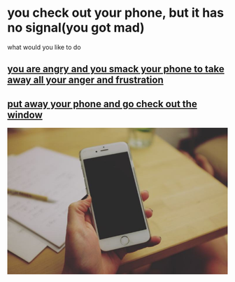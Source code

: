 # you check out your phone, but it has no signal(you got mad)

what would you like to do

## [you are angry and you smack your phone to take away all your anger and frustration](../ending2/ending2.md)
## [put away your phone and go check out the window](../window/window.md)

![Alt text](image.png)
